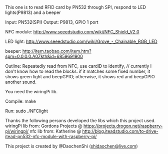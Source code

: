 This one is to read RFID card by PN532 through SPI, respond to LED lights(P9813) and a beeper

Input:	PN532(SPI)
Output:	P9813, GPIO 1 port 

NFC module:	http://www.seeedstudio.com/wiki/NFC_Shield_V2.0

LED light:	http://www.seeedstudio.com/wiki/Grove_-_Chainable_RGB_LED

beeper:		http://item.taobao.com/item.htm?spm=0.0.0.0.A0Zkth&id=6859691900


Outline:
Repeatedly read from NFC, use cardID to identify,	// currently I don't know how to read the blocks.
if it matches some fixed number, it shows green light and beepGPIO;
otherwise, it shows red and beepGPIO another sound.

You need the wiringPi lib.

Compile: 
make

Run:
sudo ./NFClight


Thanks the following persons developed the libs which this project used.
wiringPi lib from:	Gordons Projects @ https://projects.drogon.net/raspberry-pi/wiringpi/
nfc lib from:		Katherine @ http://blog.iteadstudio.com/to-drive-itead-pn532-nfc-module-with-raspberry-pi/

This project is created by @DaochenShi (shidaochen@live.com)

